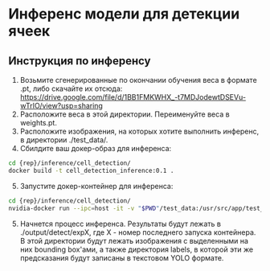 # Инференс модели для детекции ячеек

## Инструкция по инференсу
1. Возьмите сгенерированные по окончании обучения веса в формате .pt, либо скачайте их отсюда: https://drive.google.com/file/d/1BB1FMKWHX_-t7MDJodewtDSEVu-wTrIO/view?usp=sharing
2. Расположите веса в этой директории. Переименуйте веса в weights.pt.
3. Расположите изображения, на которых хотите выполнить инференс, в директории ./test_data/.
4. Сбилдите ваш докер-образ для инференса:
```bash
cd {rep}/inference/cell_detection/
docker build -t cell_detection_inference:0.1 .
```
5. Запустите докер-контейнер для инференса:
```bash
cd {rep}/inference/cell_detection/
nvidia-docker run --ipc=host -it -v "$PWD"/test_data:/usr/src/app/test_data -v "$PWD"/output:/usr/src/app/runs -v "$PWD"/weights.pt:/usr/src/app/weights.pt cell_detection_inference:0.1
```
5. Начнется процесс инференса. Результаты будут лежать в ./output/detect/expX, где X - номер последнего запуска контейнера. В этой директории будут лежать изображения с выделенными на них bounding box'ами, а также директория labels, в которой эти же предсказания будут записаны в текстовом YOLO формате.